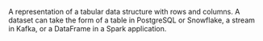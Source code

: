 A representation of a tabular data structure with rows and columns. A dataset can take the form of a table in PostgreSQL or Snowflake, a stream in Kafka, or a DataFrame in a Spark application.